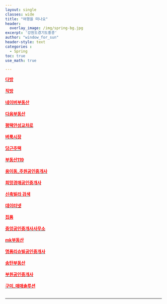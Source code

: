```yaml
--- 
layout: single
classes: wide
title: "여행을 떠나요"
header:
  overlay_image: /img/spring-bg.jpg
excerpt: '강원도경기도홍콩'
author: "window_for_sun"
header-style: text
categories :
  - Spring
toc: true
use_math: true

---  
```



[<span style="color:red">**다방**</span>](https://dabangapp.com/)<br><br>
[<span style="color:red">**직방**</span>](https://www.zigbang.com/)<br><br>
[<span style="color:red">**네이버부동산**</span>](https://land.naver.com/)<br><br>
[<span style="color:red">**다음부동산**</span>](https://realty.daum.net/)<br><br>
[<span style="color:red">**평택안성교차로**</span>](http://land.ptkcr.com/offer/?cateid_group=0001&trade=1)<br><br>
[<span style="color:red">**벼룩시장**</span>](https://www.findhouse.co.kr/land/map/web/index.do?typeThing1=01)<br><br>
[<span style="color:red">**당근주택**</span>](https://crhousing.co.kr/index.php?usr_view=pc)<br><br>
[<span style="color:red">**부동산119**</span>](https://www.bd119.com/realty/realty_list.asp?RealtyType=E&sido=%B0%E6%B1%E2)<br><br>
[<span style="color:red">**용이동_주원공인중개사**</span>](http://x8020.kmswb.kr/)<br><br>
[<span style="color:red">**희망경매공인중개사**</span>](http://m.withace.co.kr/beauty1092)<br><br>
[<span style="color:red">**신축빌라 검색**</span>](http://sellinghousing.kr/grid)<br><br>
[<span style="color:red">**데이터넷**</span>](http://www.datanet.co.kr/)<br><br>
[<span style="color:red">**집품**</span>](https://www.zippoom.com/)<br><br>
[<span style="color:red">**중앙공인중개사사무소**</span>](http://www.r114.net/T/0316838959)<br><br>
[<span style="color:red">**mk부동산**</span>](https://land.bizmk.kr/memul/list.php?bubcode=4122000000&mgroup=A&mclass=A01%2CA02%2CA03&bdiv=A&areadiv=&mseq=&JMJ=)<br><br>
[<span style="color:red">**명품리슈빌공인중개사**</span>](https://blog.naver.com/dw6066)<br><br>
[<span style="color:red">**송탄부동산**</span>](https://blog.naver.com/lkbmsk)<br><br>
[<span style="color:red">**부원공인중개사**</span>](https://blog.naver.com/yuri8515)<br><br>
[<span style="color:red">**구미_매매솔루션**</span>](http://www.gumisolution.com/)<br><br>

---
